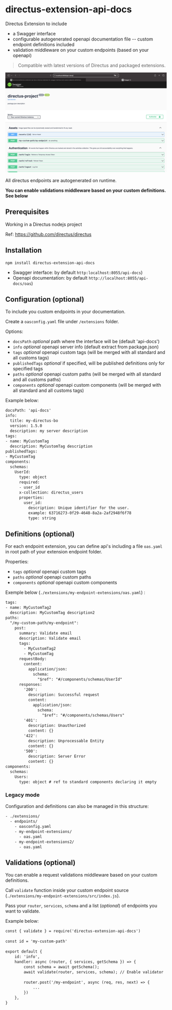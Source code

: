# directus-extension-api-docs

Directus Extension to include

-   a Swagger interface
-   configurable autogenerated openapi documentation file
    -- custom endpoint definitions included
-   validation middleware on your custom endpoints (based on your openapi)

> Compatible with latest versions of Directus and packaged extensions.

![workspace](assets/swagger.png)

All directus endpoints are autogenerated on runtime.

**You can enable validations middleware based on your custom definitions. See below**

## Prerequisites

Working in a Directus nodejs project

Ref: https://github.com/directus/directus

## Installation

    npm install directus-extension-api-docs

-   Swagger interface: by default `http:localhost:8055/api-docs`)
-   Openapi documentation: by default `http://localhost:8055/api-docs/oas`)

## Configuration (optional)

To include you custom endpoints in your documentation.

Create a `oasconfig.yaml` file under `/extensions` folder.

Options:

-   `docsPath` _optional_ path where the interface will be (default 'api-docs')
-   `info` _optional_ openapi server info (default extract from package.json)
-   `tags` _optional_ openapi custom tags (will be merged with all standard and all customs tags)
-   `publishedTags` _optional_ if specified, will be published definitions only for specified tags
-   `paths` _optional_ openapi custom paths (will be merged with all standard and all customs paths)
-   `components` _optional_ openapi custom components (will be merged with all standard and all customs tags)

Example below:

```
docsPath: 'api-docs'
info:
  title: my-directus-bo
  version: 1.5.0
  description: my server description
tags:
- name: MyCustomTag
  description: MyCustomTag description
publishedTags:
- MyCustomTag
components:
  schemas:
    UserId:
      type: object
      required:
      - user_id
      x-collection: directus_users
      properties:
        user_id:
          description: Unique identifier for the user.
          example: 63716273-0f29-4648-8a2a-2af2948f6f78
          type: string

```

## Definitions (optional)

For each endpoint extension, you can define api's including a file `oas.yaml` in root path of your extension endpoint folder.

Properties:

-   `tags` _optional_ openapi custom tags
-   `paths` _optional_ openapi custom paths
-   `components` _optional_ openapi custom components

Exemple below (`./extensions/my-endpoint-extensions/oas.yaml`) :

```
tags:
- name: MyCustomTag2
  description: MyCustomTag description2
paths:
  "/my-custom-path/my-endpoint":
    post:
      summary: Validate email
      description: Validate email
      tags:
        - MyCustomTag2
        - MyCustomTag
      requestBody:
        content:
          application/json:
            schema:
              "$ref": "#/components/schemas/UserId"
      responses:
        '200':
          description: Successful request
          content:
            application/json:
              schema:
                "$ref": "#/components/schemas/Users"
        '401':
          description: Unauthorized
          content: {}
        '422':
          description: Unprocessable Entity
          content: {}
        '500':
          description: Server Error
          content: {}
components:
  schemas:
    Users:
      type: object # ref to standard components declaring it empty
```

### Legacy mode

Configuration and definitions can also be managed in this structure:

```
- ./extensions/
  - endpoints/
    - oasconfig.yaml
    - my-endpoint-extensions/
      - oas.yaml
    - my-endpoint-extensions2/
      - oas.yaml
```

## Validations (optional)

You can enable a request validations middleware based on your custom definitions.

Call `validate` function inside your custom endpoint source (`./extensions/my-endpoint-extensions/src/index.js`).

Pass your `router`, `services`, `schema` and a list (_optional_) of endpoints you want to validate.

Example below:

```
const { validate } = require('directus-extension-api-docs')

const id = 'my-custom-path'

export default {
    id: 'info',
    handler: async (router, { services, getSchema }) => {
        const schema = await getSchema();
        await validate(router, services, schema); // Enable validator

        router.post('/my-endpoint', async (req, res, next) => {
            ...
        })
    },
}
```
